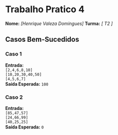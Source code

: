 # Trabalho Pratico 4

**Nome:** _[Henrique Valeza Domingues]_
**Turma:** _[ T2 ]_  


## Casos Bem-Sucedidos

### Caso 1
**Entrada:**  
`[2,4,6,8,10]`  
`[10,20,30,40,50]`  
`[4,5,6,7]`  
**Saída Esperada:** `100`  

### Caso 2
**Entrada:**  
`[85,47,57]`  
`[24,66,99]`  
`[40,25,25]`  
**Saída Esperada:**  `0`  